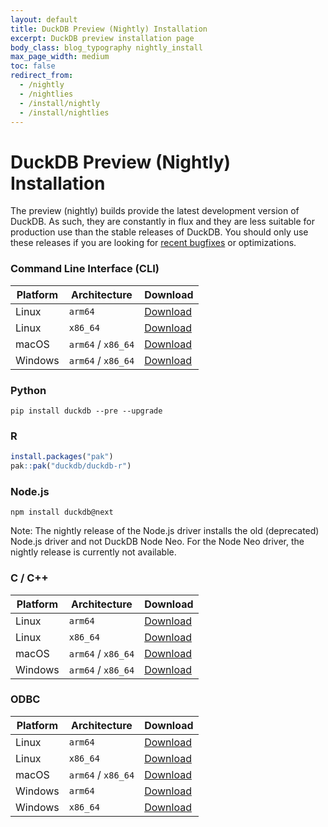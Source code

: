 ```yaml
---
layout: default
title: DuckDB Preview (Nightly) Installation
excerpt: DuckDB preview installation page
body_class: blog_typography nightly_install
max_page_width: medium
toc: false
redirect_from:
  - /nightly
  - /nightlies
  - /install/nightly
  - /install/nightlies
---
```


<div class="wrap pagetitle pagetitle--small">
  <h1>DuckDB Preview (Nightly) Installation</h1>
</div>

The preview (nightly) builds provide the latest development version of DuckDB. As such, they are constantly in flux and they are less suitable for production use than the stable releases of DuckDB. You should only use these releases if you are looking for [recent bugfixes](https://github.com/duckdb/duckdb/pulls?q=is%3Apr+is%3Amerged) or optimizations.

### Command Line Interface (CLI)

| Platform | Architecture       | Download                                                                        |
| -------- | ------------------ | ------------------------------------------------------------------------------- |
| Linux    | `arm64`            | [Download](https://artifacts.duckdb.org/latest/duckdb-binaries-linux-arm64.zip) |
| Linux    | `x86_64`           | [Download](https://artifacts.duckdb.org/latest/duckdb-binaries-linux-amd64.zip) |
| macOS    | `arm64` / `x86_64` | [Download](https://artifacts.duckdb.org/latest/duckdb-binaries-osx.zip)         |
| Windows  | `arm64` / `x86_64` | [Download](https://artifacts.duckdb.org/latest/duckdb-binaries-windows.zip)     |

### Python

```batch
pip install duckdb --pre --upgrade
```

### R

```R
install.packages("pak")
pak::pak("duckdb/duckdb-r")
```

### Node.js

```batch
npm install duckdb@next
```

Note: The nightly release of the Node.js driver installs the old (deprecated) Node.js driver and not DuckDB Node Neo. For the Node Neo driver, the nightly release is currently not available.

### C / C++

| Platform | Architecture       | Download                                                                        |
| -------- | ------------------ | ------------------------------------------------------------------------------- |
| Linux    | `arm64`            | [Download](https://artifacts.duckdb.org/latest/duckdb-binaries-linux-arm64.zip) |
| Linux    | `x86_64`           | [Download](https://artifacts.duckdb.org/latest/duckdb-binaries-linux-amd64.zip) |
| macOS    | `arm64` / `x86_64` | [Download](https://artifacts.duckdb.org/latest/duckdb-binaries-osx.zip)         |
| Windows  | `arm64` / `x86_64` | [Download](https://artifacts.duckdb.org/latest/duckdb-binaries-windows.zip)     |

### ODBC

| Platform | Architecture       | Download                                                                         |
| -------- | ------------------ | -------------------------------------------------------------------------------- |
| Linux    | `arm64`            | [Download](https://artifacts.duckdb.org/duckdb-odbc/main/odbc-linux-arm64.zip)   |
| Linux    | `x86_64`           | [Download](https://artifacts.duckdb.org/duckdb-odbc/main/odbc-linux-amd64.zip)   |
| macOS    | `arm64` / `x86_64` | [Download](https://artifacts.duckdb.org/duckdb-odbc/main/odbc-osx-universal.zip) |
| Windows  | `arm64`            | [Download](https://artifacts.duckdb.org/duckdb-odbc/main/odbc-windows-arm64.zip) |
| Windows  | `x86_64`           | [Download](https://artifacts.duckdb.org/duckdb-odbc/main/odbc-windows-amd64.zip) |
